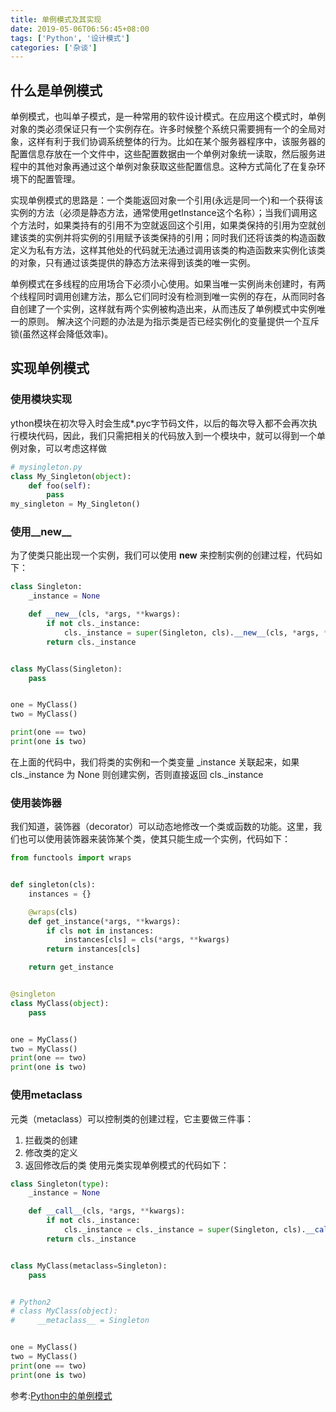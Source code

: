 ```yaml
---
title: 单例模式及其实现
date: 2019-05-06T06:56:45+08:00
tags: ['Python', '设计模式']
categories: ['杂谈']
---
```

## 什么是单例模式

单例模式，也叫单子模式，是一种常用的软件设计模式。在应用这个模式时，单例对象的类必须保证只有一个实例存在。许多时候整个系统只需要拥有一个的全局对象，这样有利于我们协调系统整体的行为。比如在某个服务器程序中，该服务器的配置信息存放在一个文件中，这些配置数据由一个单例对象统一读取，然后服务进程中的其他对象再通过这个单例对象获取这些配置信息。这种方式简化了在复杂环境下的配置管理。

实现单例模式的思路是：一个类能返回对象一个引用(永远是同一个)和一个获得该实例的方法（必须是静态方法，通常使用getInstance这个名称）；当我们调用这个方法时，如果类持有的引用不为空就返回这个引用，如果类保持的引用为空就创建该类的实例并将实例的引用赋予该类保持的引用；同时我们还将该类的构造函数定义为私有方法，这样其他处的代码就无法通过调用该类的构造函数来实例化该类的对象，只有通过该类提供的静态方法来得到该类的唯一实例。

单例模式在多线程的应用场合下必须小心使用。如果当唯一实例尚未创建时，有两个线程同时调用创建方法，那么它们同时没有检测到唯一实例的存在，从而同时各自创建了一个实例，这样就有两个实例被构造出来，从而违反了单例模式中实例唯一的原则。 解决这个问题的办法是为指示类是否已经实例化的变量提供一个互斥锁(虽然这样会降低效率)。

## 实现单例模式

### 使用模块实现

ython模块在初次导入时会生成*.pyc字节码文件，以后的每次导入都不会再次执行模块代码，因此，我们只需把相关的代码放入到一个模块中，就可以得到一个单例对象，可以考虑这样做

```Python
# mysingleton.py
class My_Singleton(object):
    def foo(self):
        pass
my_singleton = My_Singleton()
```

### 使用__new__

为了使类只能出现一个实例，我们可以使用 __new__ 来控制实例的创建过程，代码如下：

```Python
class Singleton:
    _instance = None

    def __new__(cls, *args, **kwargs):
        if not cls._instance:
            cls._instance = super(Singleton, cls).__new__(cls, *args, **kwargs)
        return cls._instance


class MyClass(Singleton):
    pass


one = MyClass()
two = MyClass()

print(one == two)
print(one is two)

```

在上面的代码中，我们将类的实例和一个类变量 _instance 关联起来，如果 cls._instance 为 None 则创建实例，否则直接返回 cls._instance

### 使用装饰器

我们知道，装饰器（decorator）可以动态地修改一个类或函数的功能。这里，我们也可以使用装饰器来装饰某个类，使其只能生成一个实例，代码如下：

```Python
from functools import wraps


def singleton(cls):
    instances = {}

    @wraps(cls)
    def get_instance(*args, **kwargs):
        if cls not in instances:
            instances[cls] = cls(*args, **kwargs)
        return instances[cls]

    return get_instance


@singleton
class MyClass(object):
    pass


one = MyClass()
two = MyClass()
print(one == two)
print(one is two)

```

### 使用metaclass

元类（metaclass）可以控制类的创建过程，它主要做三件事：

1. 拦截类的创建
2. 修改类的定义
3. 返回修改后的类
使用元类实现单例模式的代码如下：

```Python
class Singleton(type):
    _instance = None

    def __call__(cls, *args, **kwargs):
        if not cls._instance:
            cls._instance = cls._instance = super(Singleton, cls).__call__(*args, **kwargs)
        return cls._instance


class MyClass(metaclass=Singleton):
    pass


# Python2
# class MyClass(object):
#     __metaclass__ = Singleton


one = MyClass()
two = MyClass()
print(one == two)
print(one is two)

```

参考:[Python中的单例模式](https://funhacks.net/2017/01/17/singleton/)
